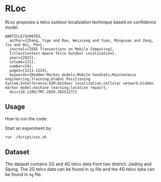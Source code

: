 # RLoc

RLoc proposes a telco outdoor localization technique based on confidence model.

```
@ARTICLE{9200783,
  author={Zhang, Yige and Rao, Weixiong and Yuan, Mingxuan and Zeng, Jia and Hui, Pan},
  journal={IEEE Transactions on Mobile Computing}, 
  title={Context-Aware Telco Outdoor Localization}, 
  year={2022},
  volume={21},
  number={4},
  pages={1211-1225},
  keywords={Hidden Markov models;Mobile handsets;Maintenance engineering;Training;Global Positioning System;Interference;GSM;Outdoor localization;cellular network;hidden markov model;machine learning;location repair},
  doi={10.1109/TMC.2020.3025127}}
```

## Usage

How to run the code:

Start an experiment by:

``run ./Script/xxx.sh``

## Dataset

The dataset contains 2G and 4G telco data from two district: Jiading and Siping. The 2G telco data can be found in ``2g`` file and the 4G telco data can be found in ``4g`` file.
